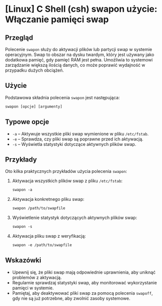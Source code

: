 # [Linux] C Shell (csh) swapon użycie: Włączanie pamięci swap

## Przegląd
Polecenie `swapon` służy do aktywacji plików lub partycji swap w systemie operacyjnym. Swap to obszar na dysku twardym, który jest używany jako dodatkowa pamięć, gdy pamięć RAM jest pełna. Umożliwia to systemowi zarządzanie większą ilością danych, co może poprawić wydajność w przypadku dużych obciążeń.

## Użycie
Podstawowa składnia polecenia `swapon` jest następująca:

```csh
swapon [opcje] [argumenty]
```

## Typowe opcje
- `-a` – Aktywuje wszystkie pliki swap wymienione w pliku `/etc/fstab`.
- `-e` – Sprawdza, czy pliki swap są poprawne przed ich aktywacją.
- `-s` – Wyświetla statystyki dotyczące aktywnych plików swap.

## Przykłady
Oto kilka praktycznych przykładów użycia polecenia `swapon`:

1. Aktywacja wszystkich plików swap z pliku `/etc/fstab`:
   ```csh
   swapon -a
   ```

2. Aktywacja konkretnego pliku swap:
   ```csh
   swapon /path/to/swapfile
   ```

3. Wyświetlenie statystyk dotyczących aktywnych plików swap:
   ```csh
   swapon -s
   ```

4. Aktywacja pliku swap z weryfikacją:
   ```csh
   swapon -e /path/to/swapfile
   ```

## Wskazówki
- Upewnij się, że pliki swap mają odpowiednie uprawnienia, aby uniknąć problemów z aktywacją.
- Regularnie sprawdzaj statystyki swap, aby monitorować wykorzystanie pamięci w systemie.
- Pamiętaj, aby deaktywować pliki swap za pomocą polecenia `swapoff`, gdy nie są już potrzebne, aby zwolnić zasoby systemowe.